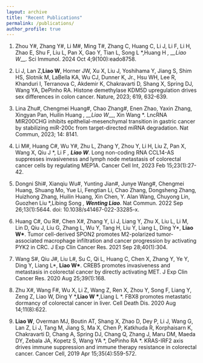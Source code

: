 ```yaml
---
layout: archive
title: "Recent Publications"
permalink: /publications/
author_profile: true
---
```




1.	Zhou Y#, Zhang Y#, Li M#, Ming T#, Zhang C, Huang C, Li J, Li F, Li H, Zhao E, Shu F, Liu L, Pan X, Gao Y, Tian L, Song L *,Huang H *, __Liao W*__. Sci Immunol. 2024 Oct 4;9(100):eado8758.


2. Li J, Lan Z,<strong>Liao W</strong>, Horner JW, Xu X, Liu J, Yoshihama Y, Jiang S, Shim HS, Slotnik M, LaBella KA, Wu CJ, Dunner K, Jr., Hsu WH, Lee R, Khanduri I, Terranova C, Akdemir K, Chakravarti D, Shang X, Spring DJ, Wang YA, DePinho RA. Histone demethylase KDM5D upregulation drives sex differences in colon cancer. Nature, 2023; 619, 632-639.


3. Lina Zhu#, Chengmei Huang#, Chao Zhang#, Enen Zhao, Yaxin Zhang, Xingyan Pan, Huilin Huang *, __Liao W*__, Xin Wang *. LncRNA MIR200CHG inhibits epithelial-mesenchymal transition in gastric cancer by stabilizing miR-200c from target-directed miRNA degradation. Nat Commun, 2023; 14: 8141.


4. Li M#, Huang C#, Wu Y#, Zhu L, Zhang Y, Zhou Y, Li H, Liu Z, Pan X, Wang X, Qiu J *, Li F *, <strong>Liao W*</strong>. Long non-coding RNA CCL14-AS suppresses invasiveness and lymph node metastasis of colorectal cancer cells by regulating MEP1A. Cancer Cell Int, 2023 Feb 15;23(1):27-42.



5. Dongni Shi#, Xianqiu Wu#, Yunting Jian#, Junye Wang#, Chengmei Huang, Shuang Mo, Yue Li, Fengtian Li, Chao Zhang, Dongsheng Zhang, Huizhong Zhang, Huilin Huang, Xin Chen, Y. Alan Wang, Chuyong Lin, Guozhen Liu *,Libing Song *, <strong>Wenting Liao*</strong>. Nat Commun. 2022 Sep 26;13(1):5644. doi: 10.1038/s41467-022-33285-x.


6. Huang C#, Ou R#, Chen X#, Zhang Y, Li J, Liang Y, Zhu X, Liu L, Li M, Lin D, Qiu J, Liu G, Zhang L, Wu Y, Tang H, Liu Y, Liang L, Ding Y*, <strong>Liao W*</strong>. Tumor cell-derived SPON2 promotes M2-polarized tumor-associated macrophage infiltration and cancer progression by activating PYK2 in CRC. J Exp Clin Cancer Res. 2021 Sep 28;40(1):304.


7. Wang S#, Qiu J#, Liu L#, Su C, Qi L, Huang C, Chen X, Zhang Y, Ye Y, Ding Y, Liang L*, <strong>Liao W*</strong>. CREB5 promotes invasiveness and metastasis in colorectal cancer by directly activating MET. J Exp Clin Cancer Res. 2020 Aug 25;39(1):168.


8. Zhu X#, Wang F#, Wu X, Li Z, Wang Z, Ren X, Zhou Y, Song F, Liang Y, Zeng Z, Liao W, Ding Y  *,__Liao W *__,Liang L  *. FBX8 promotes metastatic dormancy of colorectal cancer in liver. Cell Death Dis. 2020 Aug 14;11(8):622.


9. <strong>Liao W</strong>, Overman MJ, Boutin AT, Shang X, Zhao D, Dey P, Li J, Wang G, Lan Z, Li J, Tang M, Jiang S, Ma X, Chen P, Katkhuda R, Korphaisarn K, Chakravarti D, Chang A, Spring DJ, Chang Q, Zhang J, Maru DM, Maeda DY, Zebala JA, Kopetz S, Wang YA *, DePinho RA *. KRAS-IRF2 axis drives immune suppression and immune therapy resistance in colorectal cancer. Cancer Cell, 2019 Apr 15;35(4):559-572.


